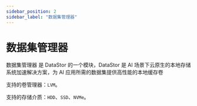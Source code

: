 ```yaml
---
sidebar_position: 2
sidebar_label: "数据集管理器"
---
```


# 数据集管理器

数据集管理器 是 DataStor 的一个模块，DataStor 是 AI 场景下云原生的本地存储系统加速解决方案，为 AI 应用所需的数据集提供高性能的本地缓存卷

支持的卷管理器：`LVM`。

支持的存储介质：`HDD`、`SSD`、`NVMe`。